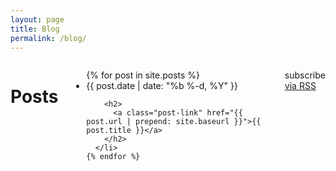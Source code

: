 ```yaml
---
layout: page
title: Blog
permalink: /blog/
---
```


<div class=" row blog">

<div class="large-6 columns large-centered">
  <h1 class="page-heading">Posts</h1>
  
  <ul class="post-list panel">
    {% for post in site.posts %}
      <li>
        <span class="post-meta">{{ post.date | date: "%b %-d, %Y" }}</span>
  
        <h2>
          <a class="post-link" href="{{ post.url | prepend: site.baseurl }}">{{ post.title }}</a>
        </h2>
      </li>
    {% endfor %} 
  </ul>
  
  <p class="rss-subscribe">subscribe <a href="{{ "/feed.xml" | prepend: site.baseurl }}">via RSS</a></p>
</div>

</div>
